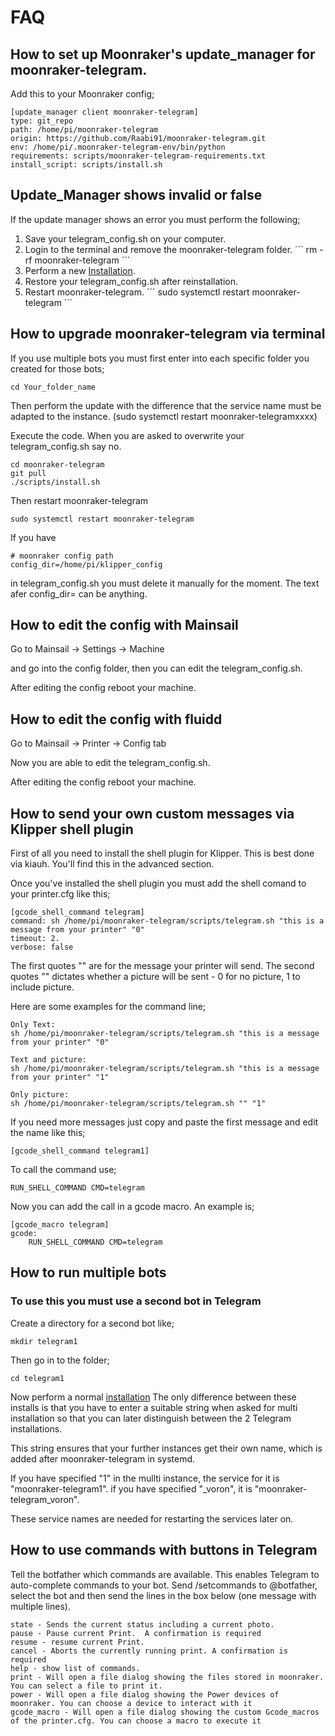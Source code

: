 # FAQ

## How to set up Moonraker's update_manager for moonraker-telegram.

Add this to your Moonraker config;

```
[update_manager client moonraker-telegram]
type: git_repo
path: /home/pi/moonraker-telegram
origin: https://github.com/Raabi91/moonraker-telegram.git
env: /home/pi/.moonraker-telegram-env/bin/python
requirements: scripts/moonraker-telegram-requirements.txt
install_script: scripts/install.sh
```

## Update_Manager shows invalid or false

If the update manager shows an error you must perform the following;

1.  Save your telegram_config.sh on your computer.
2.  Login to the terminal and remove the moonraker-telegram folder.
    ´´´
    rm -rf moonraker-telegram
    ´´´
3.  Perform a new [Installation](https://github.com/Raabi91/moonraker-telegram/blob/main/docs/Installation.md).
4.  Restore your telegram_config.sh after reinstallation.
5.  Restart moonraker-telegram.
    ´´´
    sudo systemctl restart moonraker-telegram
    ´´´

## How to upgrade moonraker-telegram via terminal

If you use multiple bots you must first enter into each specific folder you created for those bots;

```
cd Your_folder_name
```

Then perform the update with the difference that the service name must be adapted to the instance. (sudo systemctl restart moonraker-telegramxxxx)

Execute the code. When you are asked to overwrite your telegram_config.sh say no.

```
cd moonraker-telegram
git pull
./scripts/install.sh
```

Then restart moonraker-telegram

```
sudo systemctl restart moonraker-telegram
```

If you have

```
# moonraker config path
config_dir=/home/pi/klipper_config
```

in telegram_config.sh you must delete it manually for the moment. The text afer config_dir= can be anything.

## How to edit the config with Mainsail

Go to Mainsail -> Settings -> Machine

and go into the config folder, then you can edit the telegram_config.sh.

After editing the config reboot your machine.

## How to edit the config with fluidd

Go to Mainsail -> Printer -> Config tab

Now you are able to edit the telegram_config.sh.

After editing the config reboot your machine.

## How to send your own custom messages via Klipper shell plugin

First of all you need to install the shell plugin for Klipper.
This is best done via kiauh. You'll find this in the advanced section.

Once you've installed the shell plugin you must add the shell comand to your printer.cfg like this;

```
[gcode_shell_command telegram]
command: sh /home/pi/moonraker-telegram/scripts/telegram.sh "this is a message from your printer" "0"
timeout: 2.
verbose: false
```

The first quotes "" are for the message your printer will send. The second quotes "" dictates whether a picture will be sent - 0 for no picture, 1 to include picture.

Here are some examples for the command line;

```
Only Text:
sh /home/pi/moonraker-telegram/scripts/telegram.sh "this is a message from your printer" "0"

Text and picture:
sh /home/pi/moonraker-telegram/scripts/telegram.sh "this is a message from your printer" "1"

Only picture:
sh /home/pi/moonraker-telegram/scripts/telegram.sh "" "1"
```

If you need more messages just copy and paste the first message and edit the name like this;

```
[gcode_shell_command telegram1]
```

To call the command use;

```
RUN_SHELL_COMMAND CMD=telegram
```

Now you can add the call in a gcode macro. An example is;

```
[gcode_macro telegram]
gcode:
    RUN_SHELL_COMMAND CMD=telegram
```

## How to run multiple bots

### To use this you must use a second bot in Telegram

Create a directory for a second bot like;

```
mkdir telegram1
```

Then go in to the folder;

```
cd telegram1
```

Now perform a normal [installation](https://github.com/Raabi91/moonraker-telegram/blob/main/README.md)
The only difference between these installs is that you have to enter a suitable string when asked for multi installation so that you can later distinguish between the 2 Telegram installations.

This string ensures that your further instances get their own name, which is added after moonraker-telegram in systemd.

If you have specified "1" in the mullti instance, the service for it is "moonraker-telegram1". if you have specified "\_voron", it is "moonraker-telegram_voron".

These service names are needed for restarting the services later on.

## How to use commands with buttons in Telegram

Tell the botfather which commands are available. This enables Telegram to auto-complete commands to your bot. Send /setcommands to @botfather, select the bot and then send the lines in the box below (one message with multiple lines).

```
state - Sends the current status including a current photo.
pause - Pause current Print.  A confirmation is required
resume - resume current Print.
cancel - Aborts the currently running print. A confirmation is required
help - show list of commands.
print - Will open a file dialog showing the files stored in moonraker. You can select a file to print it.
power - Will open a file dialog showing the Power devices of moonraker. You can choose a device to interact with it
gcode_macro - Will open a file dialog showing the custom Gcode_macros of the printer.cfg. You can choose a macro to execute it
```
